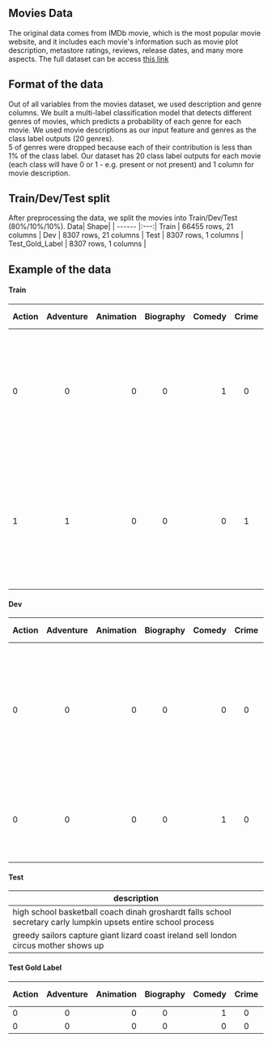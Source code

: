 Movies Data 
------
The original data comes from IMDb movie, which is the most popular movie website, and it includes each movie's information such as movie plot description, metastore ratings, reviews, release dates, and many more aspects. The full dataset can be access [this link](https://www.kaggle.com/stefanoleone992/imdb-extensive-dataset?select=IMDb+movies.csv)

Format of the data
------
Out of all variables from the movies dataset, we used description and genre columns. We built a multi-label classification model that detects different genres of movies, which predicts a probability of each genre for each movie. We used movie descriptions as our input feature and genres as the class label outputs (20 genres).  
5 of genres were dropped because each of their contribution is less than 1% of the class label. Our dataset has 20 class label outputs for each movie (each class will have 0 or 1 - e.g. present or not present) and 1 column for movie description. 

Train/Dev/Test split 
------
After preprocessing the data, we split the movies into Train/Dev/Test (80%/10%/10%). 
Data| Shape|
| ------ |:---:|
Train | 66455 rows, 21 columns |
Dev | 8307 rows, 21 columns |
Test | 8307 rows, 1 columns |
Test_Gold_Label | 8307 rows, 1 columns |


Example of the data 
------

#### Train 

Action| Adventure| Animation| Biography| Comedy| Crime| Drama| Family| Fantasy| History| Horror| Music| Musical| Mystery| Romance| Sci-Fi| Sport| Thriller| War| Western| description
| ------------- |:-------------:| -----:|:-------------:| -----:|:-------------:| -----:|:-------------:| -----:|:-------------:| -----:|:-------------:| -----:|:-------------:| -----:|:-------------:| -----:|:-------------:| -----:|:-------------:| -----:|
0|0|0|0|1|0|0|0|0|0|0|0|0|0|1|0|0|0|0|0|julie  successful magazine columnist opens pandoras box  seeks   anonymous sperm donor  fathered  young son
1|1|0|0|0|1|0|0|0|0|0|0|0|0|0|0|0|0|0|0| arizona frank slaytons gang robs  stagecoach  kidnaps ben warrens fianc e prompting warren  pursue slayton



#### Dev 

Action| Adventure| Animation| Biography| Comedy| Crime| Drama| Family| Fantasy| History| Horror| Music| Musical| Mystery| Romance| Sci-Fi| Sport| Thriller| War| Western| description
| ------------- |:-------------:| -----:|:-------------:| -----:|:-------------:| -----:|:-------------:| -----:|:-------------:| -----:|:-------------:| -----:|:-------------:| -----:|:-------------:| -----:|:-------------:| -----:|:-------------:| -----:|
0|0|0|0|0|0|1|1|0|0|0|0|0|0|0|0|0|0|0|0| story starts   childish play   brother  sister  continues  huge developments  passing  many difficult barriers  lovely children reach  peak  perfection niaz grows like  grain  blossoms
0|0|0|0|1|0|0|0|0|0|0|0|0|0|0|0|0|0|0|0| marketing department   pharmaceutical company decides  find  dentist  endorse  brand  toothpaste


#### Test 
| description  |
| ------------- |
| high school basketball coach dinah groshardt falls   school secretary carly lumpkin  upsets  entire school   process |
| greedy sailors capture  giant lizard   coast  ireland  sell    london circus   mother shows up  |

#### Test Gold Label 
Action| Adventure| Animation| Biography| Comedy| Crime| Drama| Family| Fantasy| History| Horror| Music| Musical| Mystery| Romance| Sci-Fi| Sport| Thriller| War| Western
| ------------- |:-------------:| -----:|:-------------:| -----:|:-------------:| -----:|:-------------:| -----:|:-------------:| -----:|:-------------:| -----:|:-------------:| -----:|:-------------:| -----:|:-------------:| -----:|:-------------:|
0|0|0|0|1|0|1|0|0|0|0|0|0|0|1|0|0|0|0|0
0|0|0|0|0|0|0|0|0|0|1|0|0|0|0|1|0|0|0|0





